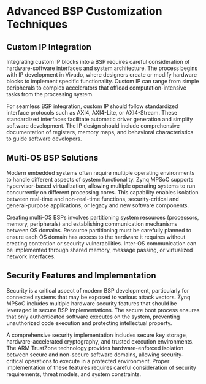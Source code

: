 # Advanced BSP Customization Techniques

## Custom IP Integration

Integrating custom IP blocks into a BSP requires careful consideration of hardware-software interfaces and system architecture. The process begins with IP development in Vivado, where designers create or modify hardware blocks to implement specific functionality. Custom IP can range from simple peripherals to complex accelerators that offload computation-intensive tasks from the processing system.

For seamless BSP integration, custom IP should follow standardized interface protocols such as AXI4, AXI4-Lite, or AXI4-Stream. These standardized interfaces facilitate automatic driver generation and simplify software development. The IP design should include comprehensive documentation of registers, memory maps, and behavioral characteristics to guide software developers.

## Multi-OS BSP Solutions

Modern embedded systems often require multiple operating environments to handle different aspects of system functionality. Zynq MPSoC supports hypervisor-based virtualization, allowing multiple operating systems to run concurrently on different processing cores. This capability enables isolation between real-time and non-real-time functions, security-critical and general-purpose applications, or legacy and new software components.

Creating multi-OS BSPs involves partitioning system resources (processors, memory, peripherals) and establishing communication mechanisms between OS domains. Resource partitioning must be carefully planned to ensure each OS domain has access to the hardware it requires without creating contention or security vulnerabilities. Inter-OS communication can be implemented through shared memory, message passing, or virtualized network interfaces.

## Security Features and Implementation

Security is a critical aspect of modern BSP development, particularly for connected systems that may be exposed to various attack vectors. Zynq MPSoC includes multiple hardware security features that should be leveraged in secure BSP implementations. The secure boot process ensures that only authenticated software executes on the system, preventing unauthorized code execution and protecting intellectual property.

A comprehensive security implementation includes secure key storage, hardware-accelerated cryptography, and trusted execution environments. The ARM TrustZone technology provides hardware-enforced isolation between secure and non-secure software domains, allowing security-critical operations to execute in a protected environment. Proper implementation of these features requires careful consideration of security requirements, threat models, and system constraints.
